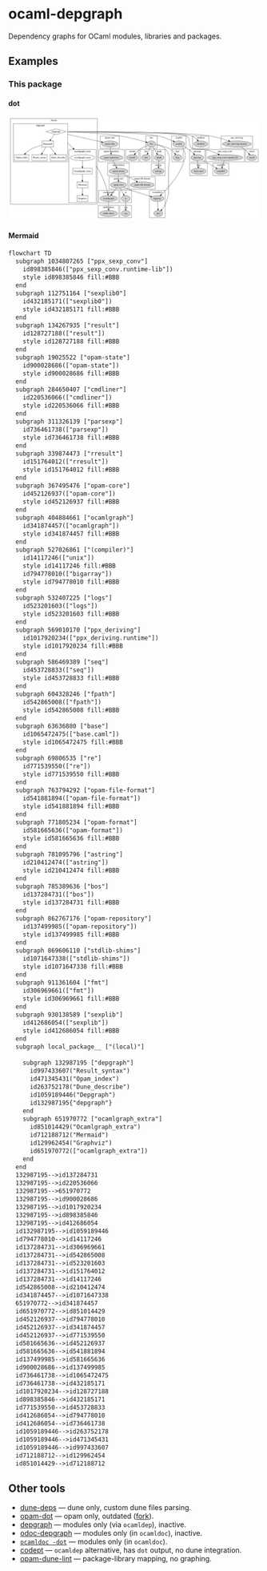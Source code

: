 # ocaml-depgraph

Dependency graphs for OCaml modules, libraries and packages.

## Examples

### This package

#### dot

![Dependency graph for ocaml-depgraph](img/ocaml-depgraph.svg)

#### Mermaid

```mermaid
flowchart TD
  subgraph 1034807265 ["ppx_sexp_conv"]
    id898385846(["ppx_sexp_conv.runtime-lib"])
    style id898385846 fill:#BBB
  end
  subgraph 112751164 ["sexplib0"]
    id432185171(["sexplib0"])
    style id432185171 fill:#BBB
  end
  subgraph 134267935 ["result"]
    id128727188(["result"])
    style id128727188 fill:#BBB
  end
  subgraph 19025522 ["opam-state"]
    id900028686(["opam-state"])
    style id900028686 fill:#BBB
  end
  subgraph 284650407 ["cmdliner"]
    id220536066(["cmdliner"])
    style id220536066 fill:#BBB
  end
  subgraph 311326139 ["parsexp"]
    id736461738(["parsexp"])
    style id736461738 fill:#BBB
  end
  subgraph 339874473 ["rresult"]
    id151764012(["rresult"])
    style id151764012 fill:#BBB
  end
  subgraph 367495476 ["opam-core"]
    id452126937(["opam-core"])
    style id452126937 fill:#BBB
  end
  subgraph 404884661 ["ocamlgraph"]
    id341874457(["ocamlgraph"])
    style id341874457 fill:#BBB
  end
  subgraph 527026861 ["(compiler)"]
    id14117246(["unix"])
    style id14117246 fill:#BBB
    id794778010(["bigarray"])
    style id794778010 fill:#BBB
  end
  subgraph 532407225 ["logs"]
    id523201603(["logs"])
    style id523201603 fill:#BBB
  end
  subgraph 569010170 ["ppx_deriving"]
    id1017920234(["ppx_deriving.runtime"])
    style id1017920234 fill:#BBB
  end
  subgraph 586469389 ["seq"]
    id453728833(["seq"])
    style id453728833 fill:#BBB
  end
  subgraph 604328246 ["fpath"]
    id542865008(["fpath"])
    style id542865008 fill:#BBB
  end
  subgraph 63636880 ["base"]
    id1065472475(["base.caml"])
    style id1065472475 fill:#BBB
  end
  subgraph 69806535 ["re"]
    id771539550(["re"])
    style id771539550 fill:#BBB
  end
  subgraph 763794292 ["opam-file-format"]
    id541881894(["opam-file-format"])
    style id541881894 fill:#BBB
  end
  subgraph 771805234 ["opam-format"]
    id581665636(["opam-format"])
    style id581665636 fill:#BBB
  end
  subgraph 781095796 ["astring"]
    id210412474(["astring"])
    style id210412474 fill:#BBB
  end
  subgraph 785389636 ["bos"]
    id137284731(["bos"])
    style id137284731 fill:#BBB
  end
  subgraph 862767176 ["opam-repository"]
    id137499985(["opam-repository"])
    style id137499985 fill:#BBB
  end
  subgraph 869606110 ["stdlib-shims"]
    id1071647338(["stdlib-shims"])
    style id1071647338 fill:#BBB
  end
  subgraph 911361604 ["fmt"]
    id306969661(["fmt"])
    style id306969661 fill:#BBB
  end
  subgraph 930138589 ["sexplib"]
    id412686054(["sexplib"])
    style id412686054 fill:#BBB
  end
  subgraph local_package__ ["(local)"]

    subgraph 132987195 ["depgraph"]
      id997433607("Result_syntax")
      id471345431("Opam_index")
      id263752178("Dune_describe")
      id1059189446("Depgraph")
      id132987195{"depgraph"}
    end
    subgraph 651970772 ["ocamlgraph_extra"]
      id851014429("Ocamlgraph_extra")
      id712188712("Mermaid")
      id129962454("Graphviz")
      id651970772(["ocamlgraph_extra"])
    end
  end
  132987195-->id137284731
  132987195-->id220536066
  132987195-->651970772
  132987195-->id900028686
  132987195-->id1017920234
  132987195-->id898385846
  132987195-->id412686054
  id132987195-->id1059189446
  id794778010-->id14117246
  id137284731-->id306969661
  id137284731-->id542865008
  id137284731-->id523201603
  id137284731-->id151764012
  id137284731-->id14117246
  id542865008-->id210412474
  id341874457-->id1071647338
  651970772-->id341874457
  id651970772-->id851014429
  id452126937-->id794778010
  id452126937-->id341874457
  id452126937-->id771539550
  id581665636-->id452126937
  id581665636-->id541881894
  id137499985-->id581665636
  id900028686-->id137499985
  id736461738-->id1065472475
  id736461738-->id432185171
  id1017920234-->id128727188
  id898385846-->id432185171
  id771539550-->id453728833
  id412686054-->id794778010
  id412686054-->id736461738
  id1059189446-->id263752178
  id1059189446-->id471345431
  id1059189446-->id997433607
  id712188712-->id129962454
  id851014429-->id712188712
```

## Other tools

* [dune-deps](https://github.com/mjambon/dune-deps) — dune only, custom dune files parsing.
* [opam-dot](https://github.com/Drup/opam-dot) — opam only, outdated ([fork](https://github.com/sim642/opam-dot)).
* [depgraph](https://github.com/rgrinberg/ocaml-depgraph) — modules only (via `ocamldep`), inactive.
* [odoc-depgraph](https://github.com/zoggy/odoc_depgraph) — modules only (in `ocamldoc`), inactive.
* [`ocamldoc -dot`](https://v2.ocaml.org/manual/ocamldoc.html) — modules only (in `ocamldoc`).
* [codept](https://github.com/Octachron/codept) — `ocamldep` alternative, has `dot` output, no dune integration.
* [opam-dune-lint](https://github.com/ocurrent/opam-dune-lint) — package-library mapping, no graphing.
